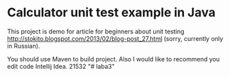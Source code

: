 Calculator unit test example in Java
===============

This project is demo for article for beginners about unit testing http://stokito.blogspot.com/2013/02/blog-post_27.html (sorry, currently only in Russian).

You should use Maven to build project.
Also I would like to recommend you edit code Intellij Idea.
21532
"# laba3" 
